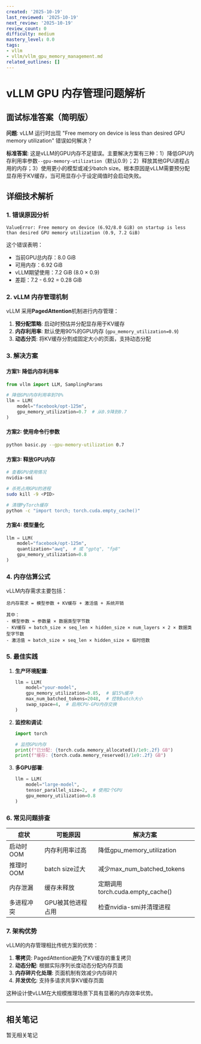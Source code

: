 ```yaml
---
created: '2025-10-19'
last_reviewed: '2025-10-19'
next_review: '2025-10-19'
review_count: 0
difficulty: medium
mastery_level: 0.0
tags:
- vllm
- vllm/vllm_gpu_memory_management.md
related_outlines: []
---
```


# vLLM GPU 内存管理问题解析

## 面试标准答案（简明版）

**问题**: vLLM 运行时出现 "Free memory on device is less than desired GPU memory utilization" 错误如何解决？

**标准答案**: 
这是vLLM的GPU内存不足错误。主要解决方案有三种：1）降低GPU内存利用率参数`--gpu-memory-utilization`（默认0.9）；2）释放其他GPU进程占用的内存；3）使用更小的模型或减少batch size。根本原因是vLLM需要预分配显存用于KV缓存，当可用显存小于设定阈值时会启动失败。

## 详细技术解析

### 1. 错误原因分析

```
ValueError: Free memory on device (6.92/8.0 GiB) on startup is less than desired GPU memory utilization (0.9, 7.2 GiB)
```

这个错误表明：
- 当前GPU总内存：8.0 GiB
- 可用内存：6.92 GiB  
- vLLM期望使用：7.2 GiB (8.0 × 0.9)
- 差距：7.2 - 6.92 = 0.28 GiB

### 2. vLLM 内存管理机制

vLLM 采用**PagedAttention**机制进行内存管理：

1. **预分配策略**: 启动时预估并分配显存用于KV缓存
2. **内存利用率**: 默认使用90%的GPU内存 (`gpu_memory_utilization=0.9`)
3. **动态分页**: 将KV缓存分割成固定大小的页面，支持动态分配

### 3. 解决方案

#### 方案1: 降低内存利用率
```python
from vllm import LLM, SamplingParams

# 降低GPU内存利用率到70%
llm = LLM(
    model="facebook/opt-125m",
    gpu_memory_utilization=0.7  # 从0.9降到0.7
)
```

#### 方案2: 使用命令行参数
```bash
python basic.py --gpu-memory-utilization 0.7
```

#### 方案3: 释放GPU内存
```bash
# 查看GPU使用情况
nvidia-smi

# 杀死占用GPU的进程
sudo kill -9 <PID>

# 清理PyTorch缓存
python -c "import torch; torch.cuda.empty_cache()"
```

#### 方案4: 模型量化
```python
llm = LLM(
    model="facebook/opt-125m",
    quantization="awq",  # 或 "gptq", "fp8"
    gpu_memory_utilization=0.8
)
```

### 4. 内存估算公式

vLLM内存需求主要包括：

```
总内存需求 = 模型参数 + KV缓存 + 激活值 + 系统开销

其中：
- 模型参数 ≈ 参数量 × 数据类型字节数
- KV缓存 ≈ batch_size × seq_len × hidden_size × num_layers × 2 × 数据类型字节数
- 激活值 ≈ batch_size × seq_len × hidden_size × 临时倍数
```

### 5. 最佳实践

1. **生产环境配置**:
   ```python
   llm = LLM(
       model="your-model",
       gpu_memory_utilization=0.85,  # 留15%缓冲
       max_num_batched_tokens=2048,  # 控制batch大小
       swap_space=4,  # 启用CPU-GPU内存交换
   )
   ```

2. **监控和调试**:
   ```python
   import torch
   
   # 监控GPU内存
   print(f"已分配: {torch.cuda.memory_allocated()/1e9:.2f} GB")
   print(f"缓存: {torch.cuda.memory_reserved()/1e9:.2f} GB")
   ```

3. **多GPU部署**:
   ```python
   llm = LLM(
       model="large-model",
       tensor_parallel_size=2,  # 使用2个GPU
       gpu_memory_utilization=0.8
   )
   ```

### 6. 常见问题排查

| 症状       | 可能原因          | 解决方案                         |
| ---------- | ----------------- | -------------------------------- |
| 启动时OOM  | 内存利用率过高    | 降低gpu_memory_utilization       |
| 推理时OOM  | batch size过大    | 减少max_num_batched_tokens       |
| 内存泄漏   | 缓存未释放        | 定期调用torch.cuda.empty_cache() |
| 多进程冲突 | GPU被其他进程占用 | 检查nvidia-smi并清理进程         |

### 7. 架构优势

vLLM的内存管理相比传统方案的优势：

1. **零拷贝**: PagedAttention避免了KV缓存的重复拷贝
2. **动态分配**: 根据实际序列长度动态分配内存页面
3. **内存碎片化处理**: 页面机制有效减少内存碎片
4. **并发优化**: 支持多请求共享KV缓存页面

这种设计使vLLM在大规模推理场景下具有显著的内存效率优势。

---

## 相关笔记
<!-- 自动生成 -->

暂无相关笔记

